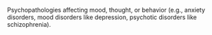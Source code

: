 Psychopathologies affecting mood, thought, or behavior (e.g., anxiety disorders, mood disorders like depression, psychotic disorders like schizophrenia).
